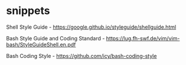 # snippets

Shell Style Guide                    - https://google.github.io/styleguide/shellguide.html

Bash Style Guide and Coding Standard - https://lug.fh-swf.de/vim/vim-bash/StyleGuideShell.en.pdf

Bash Coding Style                    - https://github.com/icy/bash-coding-style
